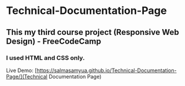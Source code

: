 # Technical-Documentation-Page
## This my third course project (Responsive Web Design) - FreeCodeCamp
### I used HTML and CSS only.
Live Demo: [https://salmasamyua.github.io/Technical-Documentation-Page/](Technical Documentation Page)
